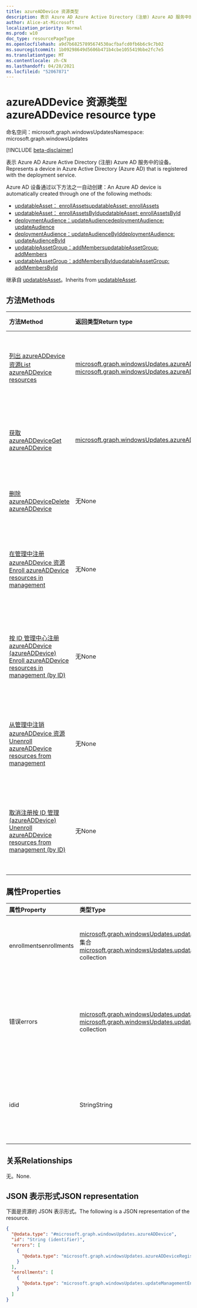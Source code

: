 ```yaml
---
title: azureADDevice 资源类型
description: 表示 Azure AD Azure Active Directory (注册) Azure AD 服务中的设备。
author: Alice-at-Microsoft
localization_priority: Normal
ms.prod: w10
doc_type: resourcePageType
ms.openlocfilehash: a9d7b68257895674530acfbafcd0fb6b6c9c7b02
ms.sourcegitcommit: 1b09298649d5606b471b4cbe1055419bbe2fc7e5
ms.translationtype: MT
ms.contentlocale: zh-CN
ms.lasthandoff: 04/28/2021
ms.locfileid: "52067871"
---
```

# <a name="azureaddevice-resource-type"></a><span data-ttu-id="d559a-103">azureADDevice 资源类型</span><span class="sxs-lookup"><span data-stu-id="d559a-103">azureADDevice resource type</span></span>

<span data-ttu-id="d559a-104">命名空间：microsoft.graph.windowsUpdates</span><span class="sxs-lookup"><span data-stu-id="d559a-104">Namespace: microsoft.graph.windowsUpdates</span></span>

[!INCLUDE [beta-disclaimer](../../includes/beta-disclaimer.md)]

<span data-ttu-id="d559a-105">表示 Azure AD Azure Active Directory (注册) Azure AD 服务中的设备。</span><span class="sxs-lookup"><span data-stu-id="d559a-105">Represents a device in Azure Active Directory (Azure AD) that is registered with the deployment service.</span></span>

<span data-ttu-id="d559a-106">Azure AD 设备通过以下方法之一自动创建：</span><span class="sxs-lookup"><span data-stu-id="d559a-106">An Azure AD device is automatically created through one of the following methods:</span></span>
* [<span data-ttu-id="d559a-107">updatableAsset： enrollAssets</span><span class="sxs-lookup"><span data-stu-id="d559a-107">updatableAsset: enrollAssets</span></span>](../api/windowsupdates-updatableasset-enrollassets.md)
* [<span data-ttu-id="d559a-108">updatableAsset： enrollAssetsById</span><span class="sxs-lookup"><span data-stu-id="d559a-108">updatableAsset: enrollAssetsById</span></span>](../api/windowsupdates-updatableasset-enrollassetsbyid.md)
* [<span data-ttu-id="d559a-109">deploymentAudience：updateAudience</span><span class="sxs-lookup"><span data-stu-id="d559a-109">deploymentAudience: updateAudience</span></span>](../api/windowsupdates-deploymentaudience-updateaudience.md)
* [<span data-ttu-id="d559a-110">deploymentAudience：updateAudienceById</span><span class="sxs-lookup"><span data-stu-id="d559a-110">deploymentAudience: updateAudienceById</span></span>](../api/windowsupdates-deploymentaudience-updateaudiencebyid.md)
* [<span data-ttu-id="d559a-111">updatableAssetGroup：addMembers</span><span class="sxs-lookup"><span data-stu-id="d559a-111">updatableAssetGroup: addMembers</span></span>](../api/windowsupdates-updatableassetgroup-addmembers.md)
* [<span data-ttu-id="d559a-112">updatableAssetGroup：addMembersById</span><span class="sxs-lookup"><span data-stu-id="d559a-112">updatableAssetGroup: addMembersById</span></span>](../api/windowsupdates-updatableassetgroup-addmembersbyid.md)

<span data-ttu-id="d559a-113">继承自 [updatableAsset](../resources/windowsupdates-updatableasset.md)。</span><span class="sxs-lookup"><span data-stu-id="d559a-113">Inherits from [updatableAsset](../resources/windowsupdates-updatableasset.md).</span></span>

## <a name="methods"></a><span data-ttu-id="d559a-114">方法</span><span class="sxs-lookup"><span data-stu-id="d559a-114">Methods</span></span>
|<span data-ttu-id="d559a-115">方法</span><span class="sxs-lookup"><span data-stu-id="d559a-115">Method</span></span>|<span data-ttu-id="d559a-116">返回类型</span><span class="sxs-lookup"><span data-stu-id="d559a-116">Return type</span></span>|<span data-ttu-id="d559a-117">说明</span><span class="sxs-lookup"><span data-stu-id="d559a-117">Description</span></span>|
|:---|:---|:---|
|[<span data-ttu-id="d559a-118">列出 azureADDevice 资源</span><span class="sxs-lookup"><span data-stu-id="d559a-118">List azureADDevice resources</span></span>](../api/windowsupdates-updates-list-updatableassets-azureaddevice.md)|<span data-ttu-id="d559a-119">[microsoft.graph.windowsUpdates.azureADDevice](../resources/windowsupdates-azureaddevice.md) 集合</span><span class="sxs-lookup"><span data-stu-id="d559a-119">[microsoft.graph.windowsUpdates.azureADDevice](../resources/windowsupdates-azureaddevice.md) collection</span></span>|<span data-ttu-id="d559a-120">获取 [azureADDevice](../resources/windowsupdates-azureaddevice.md) 对象及其属性的列表。</span><span class="sxs-lookup"><span data-stu-id="d559a-120">Get a list of the [azureADDevice](../resources/windowsupdates-azureaddevice.md) objects and their properties.</span></span>|
|[<span data-ttu-id="d559a-121">获取 azureADDevice</span><span class="sxs-lookup"><span data-stu-id="d559a-121">Get azureADDevice</span></span>](../api/windowsupdates-azureaddevice-get.md)|[<span data-ttu-id="d559a-122">microsoft.graph.windowsUpdates.azureADDevice</span><span class="sxs-lookup"><span data-stu-id="d559a-122">microsoft.graph.windowsUpdates.azureADDevice</span></span>](../resources/windowsupdates-azureaddevice.md)|<span data-ttu-id="d559a-123">读取 [azureADDevice](../resources/windowsupdates-azureaddevice.md) 对象的属性和关系。</span><span class="sxs-lookup"><span data-stu-id="d559a-123">Read the properties and relationships of an [azureADDevice](../resources/windowsupdates-azureaddevice.md) object.</span></span>|
|[<span data-ttu-id="d559a-124">删除 azureADDevice</span><span class="sxs-lookup"><span data-stu-id="d559a-124">Delete azureADDevice</span></span>](../api/windowsupdates-azureaddevice-delete.md)|<span data-ttu-id="d559a-125">无</span><span class="sxs-lookup"><span data-stu-id="d559a-125">None</span></span>|<span data-ttu-id="d559a-126">删除 [azureADDevice](../resources/windowsupdates-azureaddevice.md) 对象。</span><span class="sxs-lookup"><span data-stu-id="d559a-126">Delete an [azureADDevice](../resources/windowsupdates-azureaddevice.md) object.</span></span>|
|[<span data-ttu-id="d559a-127">在管理中注册 azureADDevice 资源</span><span class="sxs-lookup"><span data-stu-id="d559a-127">Enroll azureADDevice resources in management</span></span>](../api/windowsupdates-updatableasset-enrollassets.md)|<span data-ttu-id="d559a-128">无</span><span class="sxs-lookup"><span data-stu-id="d559a-128">None</span></span>|<span data-ttu-id="d559a-129">在 [部署服务更新管理中注册 azureADDevice](../resources/windowsupdates-azureaddevice.md) 资源。</span><span class="sxs-lookup"><span data-stu-id="d559a-129">Enroll [azureADDevice](../resources/windowsupdates-azureaddevice.md) resources in update management by the deployment service.</span></span>|
|[<span data-ttu-id="d559a-130">按 ID 管理中心注册 azureADDevice (azureADDevice) </span><span class="sxs-lookup"><span data-stu-id="d559a-130">Enroll azureADDevice resources in management (by ID)</span></span>](../api/windowsupdates-updatableasset-enrollassetsbyid.md)|<span data-ttu-id="d559a-131">无</span><span class="sxs-lookup"><span data-stu-id="d559a-131">None</span></span>|<span data-ttu-id="d559a-132">在 [部署服务更新管理中注册 azureADDevice](../resources/windowsupdates-azureaddevice.md) 资源。</span><span class="sxs-lookup"><span data-stu-id="d559a-132">Enroll [azureADDevice](../resources/windowsupdates-azureaddevice.md) resources in update management by the deployment service.</span></span>|
|[<span data-ttu-id="d559a-133">从管理中注销 azureADDevice 资源</span><span class="sxs-lookup"><span data-stu-id="d559a-133">Unenroll azureADDevice resources from management</span></span>](../api/windowsupdates-updatableasset-unenrollassets.md)|<span data-ttu-id="d559a-134">无</span><span class="sxs-lookup"><span data-stu-id="d559a-134">None</span></span>|<span data-ttu-id="d559a-135">从部署服务的更新管理中注销 [azureADDevice](../resources/windowsupdates-azureaddevice.md) 资源。</span><span class="sxs-lookup"><span data-stu-id="d559a-135">Unenroll [azureADDevice](../resources/windowsupdates-azureaddevice.md) resources from update management by the deployment service.</span></span>|
|[<span data-ttu-id="d559a-136">取消注册按 ID 管理 (azureADDevice) </span><span class="sxs-lookup"><span data-stu-id="d559a-136">Unenroll azureADDevice resources from management (by ID)</span></span>](../api/windowsupdates-updatableasset-unenrollassetsbyid.md)|<span data-ttu-id="d559a-137">无</span><span class="sxs-lookup"><span data-stu-id="d559a-137">None</span></span>|<span data-ttu-id="d559a-138">从部署服务的更新管理中注销 [azureADDevice](../resources/windowsupdates-azureaddevice.md) 资源。</span><span class="sxs-lookup"><span data-stu-id="d559a-138">Unenroll [azureADDevice](../resources/windowsupdates-azureaddevice.md) resources from update management by the deployment service.</span></span>|

## <a name="properties"></a><span data-ttu-id="d559a-139">属性</span><span class="sxs-lookup"><span data-stu-id="d559a-139">Properties</span></span>
|<span data-ttu-id="d559a-140">属性</span><span class="sxs-lookup"><span data-stu-id="d559a-140">Property</span></span>|<span data-ttu-id="d559a-141">类型</span><span class="sxs-lookup"><span data-stu-id="d559a-141">Type</span></span>|<span data-ttu-id="d559a-142">说明</span><span class="sxs-lookup"><span data-stu-id="d559a-142">Description</span></span>|
|:---|:---|:---|
|<span data-ttu-id="d559a-143">enrollments</span><span class="sxs-lookup"><span data-stu-id="d559a-143">enrollments</span></span>|<span data-ttu-id="d559a-144">[microsoft.graph.windowsUpdates.updatableAssetEnrollment](../resources/windowsupdates-updatableassetenrollment.md) 集合</span><span class="sxs-lookup"><span data-stu-id="d559a-144">[microsoft.graph.windowsUpdates.updatableAssetEnrollment](../resources/windowsupdates-updatableassetenrollment.md) collection</span></span>|<span data-ttu-id="d559a-145">指定设备注册的服务区域。</span><span class="sxs-lookup"><span data-stu-id="d559a-145">Specifies areas of the service in which the device is enrolled.</span></span> <span data-ttu-id="d559a-146">只读。</span><span class="sxs-lookup"><span data-stu-id="d559a-146">Read-only.</span></span> <span data-ttu-id="d559a-147">默认情况下返回。</span><span class="sxs-lookup"><span data-stu-id="d559a-147">Returned by default.</span></span>|
|<span data-ttu-id="d559a-148">错误</span><span class="sxs-lookup"><span data-stu-id="d559a-148">errors</span></span>|<span data-ttu-id="d559a-149">[microsoft.graph.windowsUpdates.updatableAssetError](../resources/windowsupdates-updatableasseterror.md) 集合</span><span class="sxs-lookup"><span data-stu-id="d559a-149">[microsoft.graph.windowsUpdates.updatableAssetError](../resources/windowsupdates-updatableasseterror.md) collection</span></span>|<span data-ttu-id="d559a-150">指定阻止设备注册更新管理或重新记录已部署内容的任何错误。</span><span class="sxs-lookup"><span data-stu-id="d559a-150">Specifies any errors that prevent the device from being enrolled in update management or receving deployed content.</span></span> <span data-ttu-id="d559a-151">只读。</span><span class="sxs-lookup"><span data-stu-id="d559a-151">Read-only.</span></span> <span data-ttu-id="d559a-152">默认情况下返回。</span><span class="sxs-lookup"><span data-stu-id="d559a-152">Returned by default.</span></span>|
|<span data-ttu-id="d559a-153">id</span><span class="sxs-lookup"><span data-stu-id="d559a-153">id</span></span>|<span data-ttu-id="d559a-154">String</span><span class="sxs-lookup"><span data-stu-id="d559a-154">String</span></span>|<span data-ttu-id="d559a-155">设备的标识符。</span><span class="sxs-lookup"><span data-stu-id="d559a-155">An identifier for the device.</span></span> <span data-ttu-id="d559a-156">键。</span><span class="sxs-lookup"><span data-stu-id="d559a-156">Key.</span></span> <span data-ttu-id="d559a-157">不可为 null。</span><span class="sxs-lookup"><span data-stu-id="d559a-157">Not nullable.</span></span> <span data-ttu-id="d559a-158">只读。</span><span class="sxs-lookup"><span data-stu-id="d559a-158">Read-only.</span></span> <span data-ttu-id="d559a-159">默认情况下返回。</span><span class="sxs-lookup"><span data-stu-id="d559a-159">Returned by default.</span></span> <span data-ttu-id="d559a-160">继承自 [updatableAsset](../resources/windowsupdates-updatableasset.md)</span><span class="sxs-lookup"><span data-stu-id="d559a-160">Inherited from [updatableAsset](../resources/windowsupdates-updatableasset.md)</span></span>|

## <a name="relationships"></a><span data-ttu-id="d559a-161">关系</span><span class="sxs-lookup"><span data-stu-id="d559a-161">Relationships</span></span>
<span data-ttu-id="d559a-162">无。</span><span class="sxs-lookup"><span data-stu-id="d559a-162">None.</span></span>

## <a name="json-representation"></a><span data-ttu-id="d559a-163">JSON 表示形式</span><span class="sxs-lookup"><span data-stu-id="d559a-163">JSON representation</span></span>
<span data-ttu-id="d559a-164">下面是资源的 JSON 表示形式。</span><span class="sxs-lookup"><span data-stu-id="d559a-164">The following is a JSON representation of the resource.</span></span>
<!-- {
  "blockType": "resource",
  "keyProperty": "id",
  "@odata.type": "microsoft.graph.windowsUpdates.azureADDevice",
  "baseType": "microsoft.graph.windowsUpdates.updatableAsset",
  "openType": false
}
-->
``` json
{
  "@odata.type": "#microsoft.graph.windowsUpdates.azureADDevice",
  "id": "String (identifier)",
  "errors": [
    {
      "@odata.type": "microsoft.graph.windowsUpdates.azureADDeviceRegistrationError"
    }
  ],
  "enrollments": [
    {
      "@odata.type": "microsoft.graph.windowsUpdates.updateManagementEnrollment"
    }
  ]
}
```

